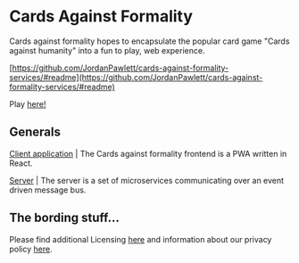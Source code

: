 
# Cards Against Formality

  

Cards against formality hopes to encapsulate the popular card game "Cards against humanity" into a fun to play, web experience.

  [https://github.com/JordanPawlett/cards-against-formality-services/#readme](https://github.com/JordanPawlett/cards-against-formality-services/#readme)

Play [here!](https://cardsagainstformality.io/)


## Generals

[Client application](https://github.com/JordanPawlett/cards-against-formality-pwa/#readme) | The Cards against formality frontend is a PWA written in React.

[Server](https://github.com/JordanPawlett/cards-against-formality-services/#readme) | The server is a set of microservices communicating over an event driven message bus.

  

## The bording stuff...

Please find additional Licensing [here](https://htmlpreview.github.io/?https://github.com/JordanPawlett/cards-against-formality-pwa/blob/master/public/license.html) and information about our privacy policy [here](https://htmlpreview.github.io/?https://github.com/JordanPawlett/cards-against-formality-pwa/blob/master/public/privacy_policy.html).